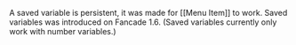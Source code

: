 A saved variable is persistent, it was made for [[Menu Item]] to work. Saved variables was introduced on Fancade 1.6. (Saved variables currently only work with number variables.)